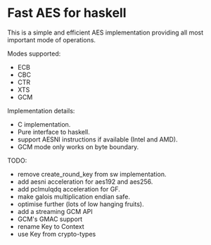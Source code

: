 Fast AES for haskell
====================

This is a simple and efficient AES implementation providing all most important
mode of operations.

Modes supported:

* ECB
* CBC
* CTR
* XTS
* GCM

Implementation details:

* C implementation.
* Pure interface to haskell.
* support AESNI instructions if available (Intel and AMD).
* GCM mode only works on byte boundary.

TODO:

* remove create\_round\_key from sw implementation.
* add aesni acceleration for aes192 and aes256.
* add pclmulqdq acceleration for GF.
* make galois multiplication endian safe.
* optimise further (lots of low hanging fruits).
* add a streaming GCM API
* GCM's GMAC support
* rename Key to Context
* use Key from crypto-types
